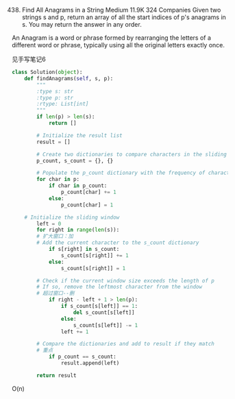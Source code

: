 438. Find All Anagrams in a String
Medium
11.9K
324
Companies
Given two strings s and p, return an array of all the start indices of p's anagrams in s. You may return the answer in any order.

An Anagram is a word or phrase formed by rearranging the letters of a different word or phrase, typically using all the original letters exactly once.


见手写笔记6
```python
class Solution(object):
    def findAnagrams(self, s, p):
        """
        :type s: str
        :type p: str
        :rtype: List[int]
        """
        if len(p) > len(s):
            return []

        # Initialize the result list
        result = []

        # Create two dictionaries to compare characters in the sliding window
        p_count, s_count = {}, {}

        # Populate the p_count dictionary with the frequency of characters in p
        for char in p:
            if char in p_count:
                p_count[char] += 1
            else:
                p_count[char] = 1

    # Initialize the sliding window
        left = 0
        for right in range(len(s)):
        # 扩大窗口：加
        # Add the current character to the s_count dictionary
            if s[right] in s_count:
                s_count[s[right]] += 1
            else:
                s_count[s[right]] = 1

        # Check if the current window size exceeds the length of p
        # If so, remove the leftmost character from the window
        # 超过窗口--删
            if right - left + 1 > len(p):
                if s_count[s[left]] == 1:
                    del s_count[s[left]]
                else:
                    s_count[s[left]] -= 1
                left += 1

        # Compare the dictionaries and add to result if they match
        # 重点
            if p_count == s_count:
                result.append(left)

        return result
```


O(n)